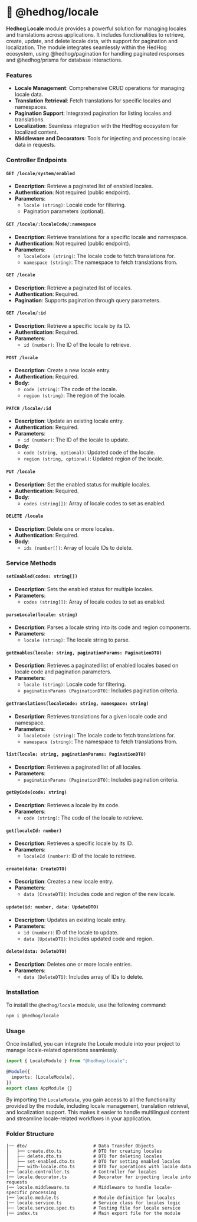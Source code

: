 # 🦔 @hedhog/locale

**Hedhog Locale** module provides a powerful solution for managing locales and translations across applications. It includes functionalities to retrieve, create, update, and delete locale data, with support for pagination and localization. The module integrates seamlessly within the HedHog ecosystem, using @hedhog/pagination for handling paginated responses and @hedhog/prisma for database interactions.

### Features

- **Locale Management**: Comprehensive CRUD operations for managing locale data.
- **Translation Retrieval**: Fetch translations for specific locales and namespaces.
- **Pagination Support**: Integrated pagination for listing locales and translations.
- **Localization**: Seamless integration with the HedHog ecosystem for localized content.
- **Middleware and Decorators**: Tools for injecting and processing locale data in requests.

### Controller Endpoints

#### `GET /locale/system/enabled`

- **Description**: Retrieve a paginated list of enabled locales.
- **Authentication**: Not required (public endpoint).
- **Parameters**:
  - `locale (string)`: Locale code for filtering.
  - Pagination parameters (optional).

#### `GET /locale/:localeCode/:namespace`

- **Description**: Retrieve translations for a specific locale and namespace.
- **Authentication**: Not required (public endpoint).
- **Parameters**:
  - `localeCode (string)`: The locale code to fetch translations for.
  - `namespace (string)`: The namespace to fetch translations from.

#### `GET /locale`

- **Description**: Retrieve a paginated list of locales.
- **Authentication**: Required.
- **Pagination**: Supports pagination through query parameters.

#### `GET /locale/:id`

- **Description**: Retrieve a specific locale by its ID.
- **Authentication**: Required.
- **Parameters**:
  - `id (number)`: The ID of the locale to retrieve.

#### `POST /locale`

- **Description**: Create a new locale entry.
- **Authentication**: Required.
- **Body**:
  - `code (string)`: The code of the locale.
  - `region (string)`: The region of the locale.

#### `PATCH /locale/:id`

- **Description**: Update an existing locale entry.
- **Authentication**: Required.
- **Parameters**:
  - `id (number)`: The ID of the locale to update.
- **Body**:
  - `code (string, optional)`: Updated code of the locale.
  - `region (string, optional)`: Updated region of the locale.

#### `PUT /locale`

- **Description**: Set the enabled status for multiple locales.
- **Authentication**: Required.
- **Body**:
  - `codes (string[])`: Array of locale codes to set as enabled.

#### `DELETE /locale`

- **Description**: Delete one or more locales.
- **Authentication**: Required.
- **Body**:
  - `ids (number[])`: Array of locale IDs to delete.

### Service Methods

#### `setEnabled(codes: string[])`

- **Description**: Sets the enabled status for multiple locales.
- **Parameters**:
  - `codes (string[])`: Array of locale codes to set as enabled.

#### `parseLocale(locale: string)`

- **Description**: Parses a locale string into its code and region components.
- **Parameters**:
  - `locale (string)`: The locale string to parse.

#### `getEnables(locale: string, paginationParams: PaginationDTO)`

- **Description**: Retrieves a paginated list of enabled locales based on locale code and pagination parameters.
- **Parameters**:
  - `locale (string)`: Locale code for filtering.
  - `paginationParams (PaginationDTO)`: Includes pagination criteria.

#### `getTranslations(localeCode: string, namespace: string)`

- **Description**: Retrieves translations for a given locale code and namespace.
- **Parameters**:
  - `localeCode (string)`: The locale code to fetch translations for.
  - `namespace (string)`: The namespace to fetch translations from.

#### `list(locale: string, paginationParams: PaginationDTO)`

- **Description**: Retrieves a paginated list of all locales.
- **Parameters**:
  - `paginationParams (PaginationDTO)`: Includes pagination criteria.

#### `getByCode(code: string)`

- **Description**: Retrieves a locale by its code.
- **Parameters**:
  - `code (string)`: The code of the locale to retrieve.

#### `get(localeId: number)`

- **Description**: Retrieves a specific locale by its ID.
- **Parameters**:
  - `localeId (number)`: ID of the locale to retrieve.

#### `create(data: CreateDTO)`

- **Description**: Creates a new locale entry.
- **Parameters**:
  - `data (CreateDTO)`: Includes code and region of the new locale.

#### `update(id: number, data: UpdateDTO)`

- **Description**: Updates an existing locale entry.
- **Parameters**:
  - `id (number)`: ID of the locale to update.
  - `data (UpdateDTO)`: Includes updated code and region.

#### `delete(data: DeleteDTO)`

- **Description**: Deletes one or more locale entries.
- **Parameters**:
  - `data (DeleteDTO)`: Includes array of IDs to delete.

### Installation

To install the `@hedhog/locale` module, use the following command:

```bash
npm i @hedhog/locale
```

### Usage

Once installed, you can integrate the Locale module into your project to manage locale-related operations seamlessly.

```typescript
import { LocaleModule } from "@hedhog/locale";

@Module({
  imports: [LocaleModule],
})
export class AppModule {}
```

By importing the `LocaleModule`, you gain access to all the functionality provided by the module, including locale management, translation retrieval, and localization support. This makes it easier to handle multilingual content and streamline locale-related workflows in your application.

### Folder Structure

```plaintext
|── dto/                         # Data Transfer Objects
│   ├── create.dto.ts            # DTO for creating locales
│   ├── delete.dto.ts            # DTO for deleting locales
│   ├── set-enabled.dto.ts       # DTO for setting enabled locales
│   ├── with-locale.dto.ts       # DTO for operations with locale data
|── locale.controller.ts         # Controller for locales
|── locale.decorator.ts          # Decorator for injecting locale into requests
|── locale.middleware.ts         # Middleware to handle locale-specific processing
|── locale.module.ts             # Module definition for locales
|── locale.service.ts            # Service class for locales logic
├── locale.service.spec.ts       # Testing file for locale service
|── index.ts                     # Main export file for the module
```
